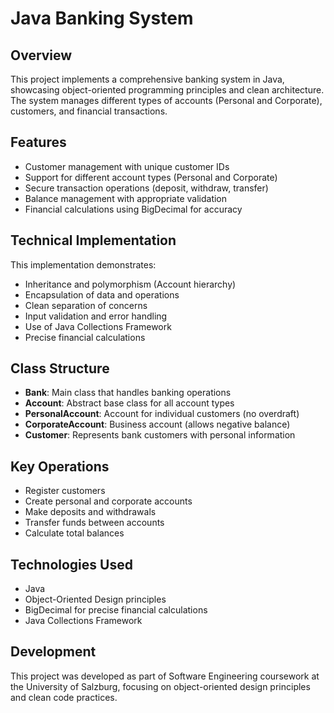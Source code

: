 # Java Banking System

## Overview
This project implements a comprehensive banking system in Java, showcasing object-oriented programming principles and clean architecture. The system manages different types of accounts (Personal and Corporate), customers, and financial transactions.

## Features
- Customer management with unique customer IDs
- Support for different account types (Personal and Corporate)
- Secure transaction operations (deposit, withdraw, transfer)
- Balance management with appropriate validation
- Financial calculations using BigDecimal for accuracy

## Technical Implementation
This implementation demonstrates:
- Inheritance and polymorphism (Account hierarchy)
- Encapsulation of data and operations
- Clean separation of concerns
- Input validation and error handling
- Use of Java Collections Framework
- Precise financial calculations

## Class Structure
- **Bank**: Main class that handles banking operations
- **Account**: Abstract base class for all account types
- **PersonalAccount**: Account for individual customers (no overdraft)
- **CorporateAccount**: Business account (allows negative balance)
- **Customer**: Represents bank customers with personal information

## Key Operations
- Register customers
- Create personal and corporate accounts
- Make deposits and withdrawals
- Transfer funds between accounts
- Calculate total balances

## Technologies Used
- Java
- Object-Oriented Design principles
- BigDecimal for precise financial calculations
- Java Collections Framework

## Development
This project was developed as part of Software Engineering coursework at the University of Salzburg, focusing on object-oriented design principles and clean code practices.